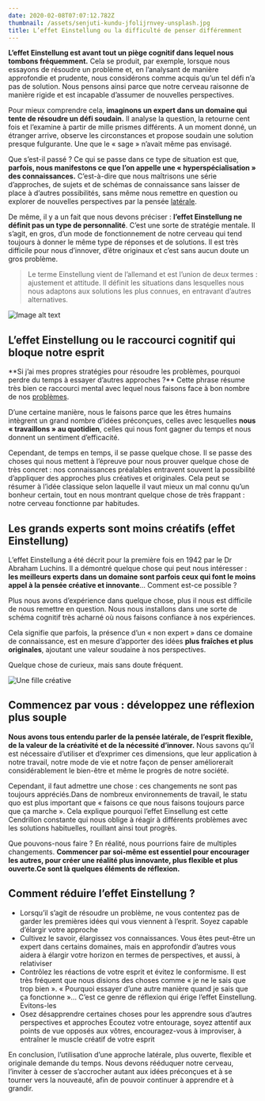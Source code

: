 ```yaml
---
date: 2020-02-08T07:07:12.782Z
thumbnail: /assets/senjuti-kundu-jfolijrnvey-unsplash.jpg
title: L’effet Einstellung ou la difficulté de penser différemment
---
```

**L’effet Einstellung est avant tout un piège cognitif dans lequel nous tombons fréquemment.** Cela se produit, par exemple, lorsque nous essayons de résoudre un problème et, en l’analysant de manière approfondie et prudente, nous considérons comme acquis qu’un tel défi n’a pas de solution. Nous pensons ainsi parce que notre cerveau raisonne de manière rigide et est incapable d’assumer de nouvelles perspectives.

Pour mieux comprendre cela, **imaginons un expert dans un domaine qui tente de résoudre un défi soudain.** Il analyse la question, la retourne cent fois et l’examine à partir de mille prismes différents. A un moment donné, un étranger arrive, observe les circonstances et propose soudain une solution presque fulgurante. Une que le « sage » n’avait même pas envisagé.

Que s’est-il passé ? Ce qui se passe dans ce type de situation est que, **parfois, nous manifestons ce que l’on appelle une « hyperspécialisation » des connaissances.** C’est-à-dire que nous maîtrisons une série d’approches, de sujets et de schémas de connaissance sans laisser de place à d’autres possibilités, sans même nous remettre en question ou explorer de nouvelles perspectives par la pensée [latérale](https://blah.com/stuff).

De même, il y a un fait que nous devons préciser : **l’effet Einstellung ne définit pas un type de personnalité**. C’est une sorte de stratégie mentale. Il s’agit, en gros, d’un mode de fonctionnement de notre cerveau qui tend toujours à donner le même type de réponses et de solutions. Il est très difficile pour nous d’innover, d’être originaux et c’est sans aucun doute un gros problème.

> Le terme Einstellung vient de l’allemand et est l’union de deux termes : ajustement et attitude. Il définit les situations dans lesquelles nous nous adaptons aux solutions les plus connues, en entravant d’autres alternatives.

![Image alt text](/assets/toa-heftiba-qhuauuyxrt8-unsplash.jpg "Image title")

## L’effet Einstellung ou le raccourci cognitif qui bloque notre esprit

\*\*Si j’ai mes propres stratégies pour résoudre les problèmes, pourquoi perdre du temps à essayer d’autres approches ?\*\* Cette phrase résume très bien ce raccourci mental avec lequel nous faisons face à bon nombre de nos [problèmes](https://blah.com/waffles).

D’une certaine manière, nous le faisons parce que les êtres humains intègrent un grand nombre d’idées préconçues, celles avec lesquelles **nous « travaillons » au quotidien**, celles qui nous font gagner du temps et nous donnent un sentiment d’efficacité.

Cependant, de temps en temps, il se passe quelque chose. Il se passe des choses qui nous mettent à l’épreuve pour nous prouver quelque chose de très concret : nos connaissances préalables entravent souvent la possibilité d’appliquer des approches plus créatives et originales. Cela peut se résumer à l’idée classique selon laquelle il vaut mieux un mal connu qu’un bonheur certain, tout en nous montrant quelque chose de très frappant : notre cerveau fonctionne par habitudes.

## Les grands experts sont moins créatifs (effet Einstellung)

L’effet Einstellung a été décrit pour la première fois en 1942 par le Dr Abraham Luchins. Il a démontré quelque chose qui peut nous intéresser : **les meilleurs experts dans un domaine sont parfois ceux qui font le moins appel à la pensée créative et innovante**… Comment est-ce possible ?

Plus nous avons d’expérience dans quelque chose, plus il nous est difficile de nous remettre en question. Nous nous installons dans une sorte de schéma cognitif très acharné où nous faisons confiance à nos expériences.

Cela signifie que parfois, la présence d’un « non expert » dans ce domaine de connaissance, est en mesure d’apporter des idées **plus fraîches et plus originales**, ajoutant une valeur soudaine à nos perspectives.

Quelque chose de curieux, mais sans doute fréquent.

![Une fille créative](/assets/senjuti-kundu-jfolijrnvey-unsplash.jpg)

## Commencez par vous : développez une réflexion plus souple

**Nous avons tous entendu parler de la pensée latérale, de l’esprit flexible, de la valeur de la créativité et de la nécessité d’innover.** Nous savons qu’il est nécessaire d’utiliser et d’exprimer ces dimensions, que leur application à notre travail, notre mode de vie et notre façon de penser améliorerait considérablement le bien-être et même le progrès de notre société.

Cependant, il faut admettre une chose : ces changements ne sont pas toujours appréciés.Dans de nombreux environnements de travail, le statu quo est plus important que « faisons ce que nous faisons toujours parce que ça marche ». Cela explique pourquoi l’effet Einsellung est cette Cendrillon constante qui nous oblige à réagir à différents problèmes avec les solutions habituelles, rouillant ainsi tout progrès.

Que pouvons-nous faire ? En réalité, nous pourrions faire de multiples changements. **Commencer par soi-même est essentiel pour encourager les autres, pour créer une réalité plus innovante, plus flexible et plus ouverte.Ce sont là quelques éléments de réflexion.**

## Comment réduire l’effet Einstellung ?

* Lorsqu’il s’agit de résoudre un problème, ne vous contentez pas de garder les premières idées qui vous viennent à l’esprit. Soyez capable d’élargir votre approche
* Cultivez le savoir, élargissez vos connaissances. Vous êtes peut-être un expert dans certains domaines, mais en approfondir d’autres vous aidera à élargir votre horizon en termes de perspectives, et aussi, à relativiser
* Contrôlez les réactions de votre esprit et évitez le conformisme. Il est très fréquent que nous disions des choses comme « je ne le sais que trop bien ». « Pourquoi essayer d’une autre manière quand je sais que ça fonctionne »… C’est ce genre de réflexion qui érige l’effet Einstellung. Evitons-les
* Osez désapprendre certaines choses pour les apprendre sous d’autres perspectives et approches
  Ecoutez votre entourage, soyez attentif aux points de vue opposés aux vôtres, encouragez-vous à improviser, à entraîner le muscle créatif de votre esprit

En conclusion, l’utilisation d’une approche latérale, plus ouverte, flexible et originale demande du temps. Nous devons rééduquer notre cerveau, l’inviter à cesser de s’accrocher autant aux idées préconçues et à se tourner vers la nouveauté, afin de pouvoir continuer à apprendre et à grandir.

